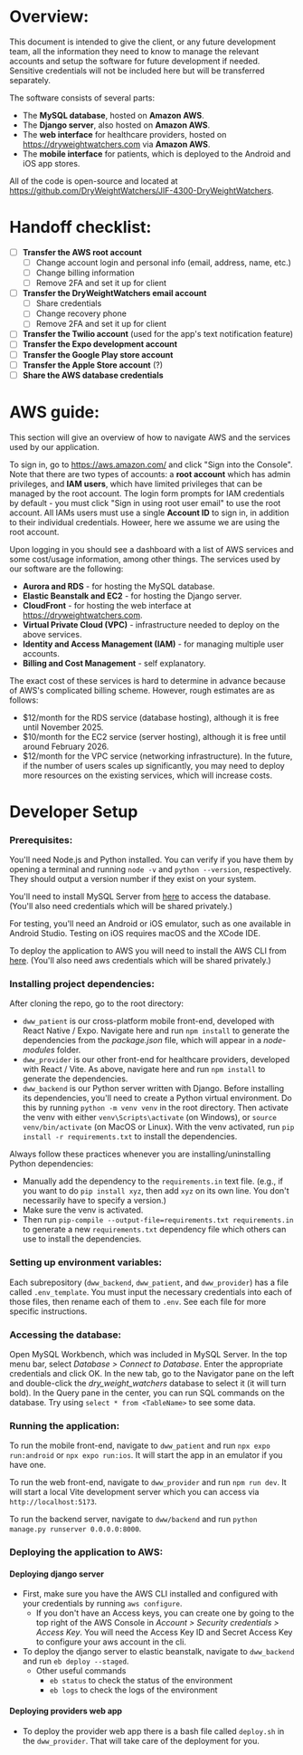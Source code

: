# Overview: 

This document is intended to give the client, or any future development team, all the information they need to know to manage the relevant accounts and setup the software for future development if needed. Sensitive credentials will not be included here but will be transferred separately. 

The software consists of several parts: 
- The **MySQL database**, hosted on **Amazon AWS**. 
- The **Django server**, also hosted on **Amazon AWS**. 
- The **web interface** for healthcare providers, hosted on https://dryweightwatchers.com via **Amazon AWS**. 
- The **mobile interface** for patients, which is deployed to the Android and iOS app stores. 

All of the code is open-source and located at https://github.com/DryWeightWatchers/JIF-4300-DryWeightWatchers. 

# Handoff checklist: 

- [ ] **Transfer the AWS root account** 
	- [ ] Change account login and personal info (email, address, name, etc.) 
	- [ ] Change billing information 
	- [ ] Remove 2FA and set it up for client 
- [ ] **Transfer the DryWeightWatchers email account** 
	- [ ] Share credentials 
	- [ ] Change recovery phone 
	- [ ] Remove 2FA and set it up for client 
- [ ] **Transfer the Twilio account** (used for the app's text notification feature) 
- [ ] **Transfer the Expo development account** 
- [ ] **Transfer the Google Play store account** 
- [ ] **Transfer the Apple Store account** (?) 
- [ ] **Share the AWS database credentials** 

# AWS guide: 

This section will give an overview of how to navigate AWS and the services used by our application. 

To sign in, go to https://aws.amazon.com/ and click "Sign into the Console". Note that there are two types of accounts: a **root account** which has admin privileges, and **IAM users**, which have limited privileges that can be managed by the root account. The login form prompts for IAM credentials by default - you must click "Sign in using root user email" to use the root account. All IAMs users must use a single **Account ID** to sign in, in addition to their individual credentials. Howeer, here we assume we are using the root account. 

Upon logging in you should see a dashboard with a list of AWS services and some cost/usage information, among other things. The services used by our software are the following: 
- **Aurora and RDS** - for hosting the MySQL database. 
- **Elastic Beanstalk and EC2** - for hosting the Django server. 
- **CloudFront** - for hosting the web interface at https://dryweightwatchers.com. 
- **Virtual Private Cloud (VPC)** - infrastructure needed to deploy on the above services. 
- **Identity and Access Management (IAM)** - for managing multiple user accounts. 
- **Billing and Cost Management** - self explanatory. 

The exact cost of these services is hard to determine in advance because of AWS's complicated billing scheme. However, rough estimates are as follows: 
- $12/month for the RDS service (database hosting), although it is free until November 2025. 
- $10/month for the EC2 service (server hosting), although it is free until around February 2026. 
- $12/month for the VPC service (networking infrastructure). 
In the future, if the number of users scales up significantly, you may need to deploy more resources on the existing services, which will increase costs. 


# Developer Setup 

### Prerequisites: 

You'll need Node.js and Python installed. You can verify if you have them by opening a terminal and running `node -v` and `python --version`, respectively. They should output a version number if they exist on your system. 

You'll need to install MySQL Server from [here](https://dev.mysql.com/downloads/installer/) to access the database. (You'll also need credentials which will be shared privately.) 

For testing, you'll need an Android or iOS emulator, such as one available in Android Studio. Testing on iOS requires macOS and the XCode IDE. 

To deploy the application to AWS you will need to install the AWS CLI from [here](https://docs.aws.amazon.com/cli/latest/userguide/getting-started-install.html). (You'll also need aws credentials which will be shared privately.)

### Installing project dependencies: 

After cloning the repo, go to the root directory: 
- `dww_patient` is our cross-platform mobile front-end, developed with React Native / Expo. Navigate here and run `npm install` to generate the dependencies from the *package.json* file, which will appear in a *node-modules* folder. 
- `dww_provider` is our other front-end for healthcare providers, developed with React / Vite. As above, navigate here and run `npm install` to generate the dependencies. 
- `dww_backend` is our Python server written with Django. Before installing its dependencies, you'll need to create a Python virtual environment. Do this by running `python -m venv venv` in the root directory. Then activate the venv with either `venv\Scripts\activate` (on Windows), or `source venv/bin/activate` (on MacOS or Linux). With the venv activated, run `pip install -r requirements.txt` to install the dependencies. 

Always follow these practices whenever you are installing/uninstalling Python dependencies: 
- Manually add the dependency to the `requirements.in` text file. (e.g., if you want to do `pip install xyz`, then add `xyz` on its own line. You don't necessarily have to specify a version.) 
- Make sure the venv is activated. 
- Then run `pip-compile --output-file=requirements.txt requirements.in` to generate a new `requirements.txt` dependency file which others can use to install the dependencies. 

### Setting up environment variables: 

Each subrepository (`dww_backend`, `dww_patient`, and `dww_provider`) has a file called `.env_template`. You must input the necessary credentials into each of those files, then rename each of them to `.env`. See each file for more specific instructions. 

### Accessing the database: 

Open MySQL Workbench, which was included in MySQL Server. In the top menu bar, select *Database > Connect to Database*. Enter the appropriate credentials and click OK. In the new tab, go to the Navigator pane on the left and double-click the *dry_weight_watchers* database to select it (it will turn bold). In the Query pane in the center, you can run SQL commands on the database. Try using `select * from <TableName>` to see some data. 

### Running the application: 

To run the mobile front-end, navigate to `dww_patient` and run `npx expo run:android` or `npx expo run:ios`. It will start the app in an emulator if you have one. 

To run the web front-end, navigate to `dww_provider` and run `npm run dev`. It will start a local Vite development server which you can access via `http://localhost:5173`. 

To run the backend server, navigate to `dww/backend` and run `python manage.py runserver 0.0.0.0:8000`.

### Deploying the application to AWS: 
#### Deploying django server
- First, make sure you have the AWS CLI installed and configured with your credentials by running `aws configure`. 
    - If you don't have an Access keys, you can create one by going to the top right of the AWS Console in *Account > Security credentials > Access Key*. You will need the Access Key ID and Secret Access Key to configure your aws account in the cli. 
- To deploy the django server to elastic beanstalk, navigate to `dww_backend` and run `eb deploy --staged`. 
    - Other useful commands
        -  `eb status` to check the status of the environment
        - `eb logs` to check the logs of the environment

#### Deploying providers web app
- To deploy the provider web app there is a bash file called `deploy.sh` in the `dww_provider`. That will take care of the deployment for you. 
 